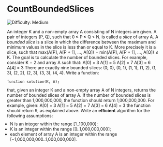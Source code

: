 
# CountBoundedSlices

![Difficulty: Medium](https://img.shields.io/badge/Difficulty-Medium-yellow)

An integer K and a non-empty array A consisting of N integers are given.
A pair of integers (P, Q), such that 0 ≤ P ≤ Q &lt; N, is called a <i>slice</i> of array A.
A <i>bounded slice</i> is a slice in which the difference between the maximum and minimum values in the slice is less than or equal to K. More precisely it is a slice, such that max(A[P], A[P + 1], ..., A[Q]) − min(A[P], A[P + 1], ..., A[Q]) ≤ K.
The goal is to calculate the number of bounded slices.
For example, consider K = 2 and array A such that:
    A[0] = 3
    A[1] = 5
    A[2] = 7
    A[3] = 6
    A[4] = 3
There are exactly nine bounded slices: (0, 0), (0, 1), (1, 1), (1, 2), (1, 3), (2, 2), (2, 3), (3, 3), (4, 4).
Write a function:
<p style="font-family: monospace; font-size: 9pt; display: block; white-space: pre-wrap"><tt>function solution(K, A);</tt></p>
that, given an integer K and a non-empty array A of N integers, returns the number of bounded slices of array A.
If the number of bounded slices is greater than 1,000,000,000, the function should return 1,000,000,000.
For example, given:
    A[0] = 3
    A[1] = 5
    A[2] = 7
    A[3] = 6
    A[4] = 3
the function should return 9, as explained above.
Write an <b><b>efficient</b></b> algorithm for the following assumptions:
<ul style="margin: 10px;padding: 0px;"><li>N is an integer within the range [<span class="number">1</span>..<span class="number">100,000</span>];</li>
<li>K is an integer within the range [<span class="number">0</span>..<span class="number">1,000,000,000</span>];</li>
<li>each element of array A is an integer within the range [<span class="number">−1,000,000,000</span>..<span class="number">1,000,000,000</span>].</li>
</ul>


